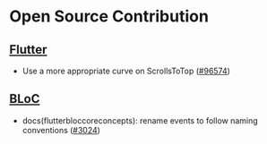 # Open Source Contribution

## [Flutter](https://github.com/flutter/flutter)

- Use a more appropriate curve on ScrollsToTop ([#96574](https://github.com/flutter/flutter/pull/96574))

## [BLoC](https://github.com/felangel/bloc)

- docs(flutterbloccoreconcepts): rename events to follow naming conventions ([#3024](https://github.com/felangel/bloc/pull/3024))
